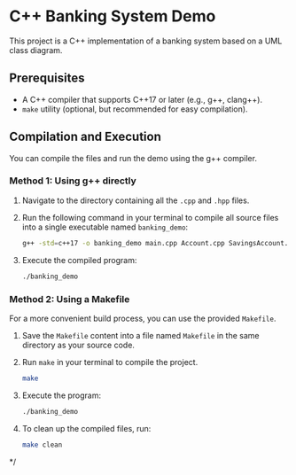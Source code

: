 # C++ Banking System Demo

This project is a C++ implementation of a banking system based on a UML class diagram.

## Prerequisites

- A C++ compiler that supports C++17 or later (e.g., g++, clang++).
- `make` utility (optional, but recommended for easy compilation).


## Compilation and Execution

You can compile the files and run the demo using the g++ compiler.

### Method 1: Using g++ directly

1.  Navigate to the directory containing all the `.cpp` and `.hpp` files.
2.  Run the following command in your terminal to compile all source files into a single executable named `banking_demo`:

    ```sh
    g++ -std=c++17 -o banking_demo main.cpp Account.cpp SavingsAccount.cpp CheckingAccount.cpp FD.cpp Transaction.cpp Deposit.cpp Withdrawal.cpp Transfer.cpp Customer.cpp Branch.cpp Bank.cpp
    ```

3.  Execute the compiled program:

    ```sh
    ./banking_demo
    ```

### Method 2: Using a Makefile

For a more convenient build process, you can use the provided `Makefile`.

1.  Save the `Makefile` content into a file named `Makefile` in the same directory as your source code.

2.  Run `make` in your terminal to compile the project.
    ```sh
    make
    ```

3.  Execute the program:
    ```sh
    ./banking_demo
    ```

4. To clean up the compiled files, run:
    ```sh
    make clean
    ```

*/